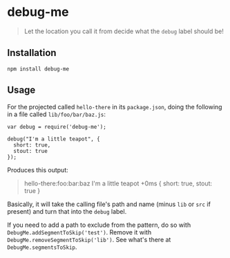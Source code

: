# debug-me

> Let the location you call it from decide what the `debug` label should be!

## Installation

```
npm install debug-me
```

## Usage

For the projected called `hello-there` in its `package.json`, doing the following in a file called `lib/foo/bar/baz.js`:
```
var debug = require('debug-me');

debug("I'm a little teapot", {
  short: true,
  stout: true
});
```
Produces this output:

> hello-there:foo:bar:baz I'm a little teapot +0ms { short: true, stout: true }

Basically, it will take the calling file's path and name (minus `lib` or `src` if present) and turn that into the `debug` label.

If you need to add a path to exclude from the pattern, do so with `DebugMe.addSegmentToSkip('test')`.  Remove it with `DebugMe.removeSegmentToSkip('lib')`.  See what's there at `DebugMe.segmentsToSkip`.
